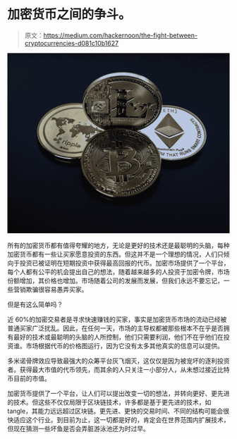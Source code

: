 # 加密货币之间的争斗。

> 原文：<https://medium.com/hackernoon/the-fight-between-cryptocurrencies-d081c10b1627>

![](img/f9f01f4d11d90a9ab47431752f11605b.png)

所有的加密货币都有值得夸耀的地方，无论是更好的技术还是最聪明的头脑，每种加密货币都有一些让买家愿意投资的东西。但这并不是一个理想的情况，人们只倾向于投资已被证明在短期投资中获得最高回报的代币。加密市场提供了一个平台，每个人都有公平的机会提出自己的想法，随着越来越多的人投资于加密令牌，市场份额增加，其价格也增加。市场随着公司的发展而发展，但我们永远不要忘记，一些营销欺骗很容易愚弄买家。

但是有这么简单吗？

近 60%的加密交易者是寻求快速赚钱的买家，事实是加密货币市场的流动已经被普通买家广泛扰乱。因此，在任何一天，市场的主导权都被那些根本不在乎是否拥有最好的技术或最聪明的头脑的人所控制，他们只需要利润，他们不在乎他们在投资谁。市场根据代币的价格图运行，因为它没有太多其他真实的信息可以提供。

多米诺骨牌效应导致最强大的众筹平台灰飞烟灭，这仅仅是因为被宠坏的逐利投资者。获得最大市值的代币领先，而其余的人只关注一小部分人，从未想过接近比特币目前的市值。

加密货币提供了一个平台，让人们可以提出改变一切的想法，并转向更好、更先进的技术。但这些不仅仅局限于区块链技术，许多都是基于更先进的技术，如 tangle，其能力远远超过区块链。更先进、更快的交易时间、不同的结构可能会很快适应这个行业。到目前为止，这一切都是好的，肯定会在世界范围内扩展技术，但现在猜测一些坏鱼是否会弄脏游泳池还为时过早。